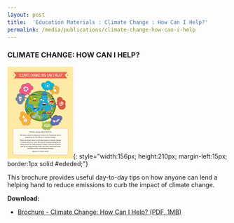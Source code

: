 ```yaml
---
layout: post
title:  'Education Materials : Climate Change : How Can I Help?'
permalink: /media/publications/climate-change-how-can-i-help
---
```



### CLIMATE CHANGE: HOW CAN I HELP?

![Climate Change : How Can I Help?](/images/climate-change-how-can-i-help.jpg "Climate Change : How Can I Help?"){: style="width:156px; height:210px; margin-left:15px; border:1px solid #ededed;"}

This brochure provides useful day-to-day tips on how anyone can lend a helping hand to reduce emissions to curb the impact of climate change.

**Download:**

* [<a href="/docs/default-source/publications/climate-change-how-can-i-help.pdf" target="_blank">Brochure - Climate Change: How Can I Help? (PDF, 1MB)</a>](/docs/default-source/publications/climate-change-how-can-i-help.pdf)